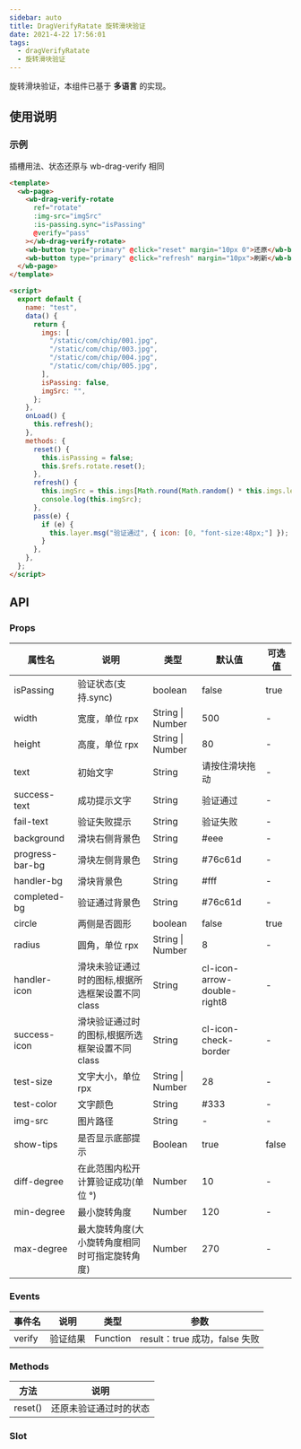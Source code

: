 ```yaml
---
sidebar: auto
title: DragVerifyRatate 旋转滑块验证
date: 2021-4-22 17:56:01
tags:
  - dragVerifyRatate
  - 旋转滑块验证
---
```


旋转滑块验证，本组件已基于 **多语言** 的实现。

## 使用说明

### 示例

插槽用法、状态还原与 wb-drag-verify 相同

```html
<template>
  <wb-page>
    <wb-drag-verify-rotate
      ref="rotate"
      :img-src="imgSrc"
      :is-passing.sync="isPassing"
      @verify="pass"
    ></wb-drag-verify-rotate>
    <wb-button type="primary" @click="reset" margin="10px 0">还原</wb-button>
    <wb-button type="primary" @click="refresh" margin="10px">刷新</wb-button>
  </wb-page>
</template>

<script>
  export default {
    name: "test",
    data() {
      return {
        imgs: [
          "/static/com/chip/001.jpg",
          "/static/com/chip/003.jpg",
          "/static/com/chip/004.jpg",
          "/static/com/chip/005.jpg",
        ],
        isPassing: false,
        imgSrc: "",
      };
    },
    onLoad() {
      this.refresh();
    },
    methods: {
      reset() {
        this.isPassing = false;
        this.$refs.rotate.reset();
      },
      refresh() {
        this.imgSrc = this.imgs[Math.round(Math.random() * this.imgs.length)];
        console.log(this.imgSrc);
      },
      pass(e) {
        if (e) {
          this.layer.msg("验证通过", { icon: [0, "font-size:48px;"] });
        }
      },
    },
  };
</script>
```

## API

### Props

| 属性名          | 说明                                              | 类型             | 默认值                      | 可选值 |
| --------------- | ------------------------------------------------- | ---------------- | --------------------------- | ------ |
| isPassing       | 验证状态(支持.sync)                               | boolean          | false                       | true   |
| width           | 宽度，单位 rpx                                    | String \| Number | 500                         | -      |
| height          | 高度，单位 rpx                                    | String \| Number | 80                          | -      |
| text            | 初始文字                                          | String           | 请按住滑块拖动              | -      |
| success-text    | 成功提示文字                                      | String           | 验证通过                    | -      |
| fail-text       | 验证失败提示                                      | String           | 验证失败                    | -      |
| background      | 滑块右侧背景色                                    | String           | #eee                        | -      |
| progress-bar-bg | 滑块左侧背景色                                    | String           | #76c61d                     | -      |
| handler-bg      | 滑块背景色                                        | String           | #fff                        | -      |
| completed-bg    | 验证通过背景色                                    | String           | #76c61d                     | -      |
| circle          | 两侧是否圆形                                      | boolean          | false                       | true   |
| radius          | 圆角，单位 rpx                                    | String \| Number | 8                           | -      |
| handler-icon    | 滑块未验证通过时的图标,根据所选框架设置不同 class | String           | cl-icon-arrow-double-right8 | -      |
| success-icon    | 滑块验证通过时的图标,根据所选框架设置不同 class   | String           | cl-icon-check-border        | -      |
| test-size       | 文字大小，单位 rpx                                | String \| Number | 28                          | -      |
| test-color      | 文字颜色                                          | String           | #333                        | -      |
| img-src         | 图片路径                                          | String           | -                           | -      |
| show-tips       | 是否显示底部提示                                  | Boolean          | true                        | false  |
| diff-degree     | 在此范围内松开计算验证成功(单位 °)                | Number           | 10                          | -      |
| min-degree      | 最小旋转角度                                      | Number           | 120                         | -      |
| max-degree      | 最大旋转角度(大小旋转角度相同时可指定旋转角度)    | Number           | 270                         | -      |

### Events

| 事件名 | 说明     | 类型     | 参数                          |
| ------ | -------- | -------- | ----------------------------- |
| verify | 验证结果 | Function | result：true 成功，false 失败 |

### Methods

| 方法    | 说明                   |
| ------- | ---------------------- |
| reset() | 还原未验证通过时的状态 |

### Slot
